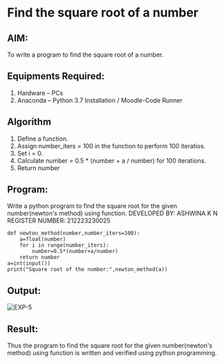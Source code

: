 # Find the square root of a number

## AIM:
To write a program to find the square root of a number.

## Equipments Required:
1. Hardware – PCs
2. Anaconda – Python 3.7 Installation / Moodle-Code Runner

## Algorithm
1. Define a function.
2. Assign number_iters = 100 in the function to perform 100 iteratios.
3. Set i = 0.
4. Calculate  number = 0.5 * (number + a / number) for 100 iterations.
5. Return number

## Program:
Write a python program to find the square root for the given number(newton's method) using function.
DEVELOPED BY: ASHWINA K N
REGISTER NUMBER: 212223230025
```
def newton_method(number,number_iters=100):
    a=float(number)
    for i in range(number_iters):
        number=0.5*(number+a/number)
    return number
a=int(input())
print("Square root of the number:",newton_method(a))
```
## Output:

![EXP-5](https://github.com/Ashwinakn/Square-root-of-a-number/assets/152128332/26a5cd65-2754-4018-8d41-4011f986ab39)


## Result:
Thus the program to find the square root for the given number(newton's method) using function is written and verified using python programming.
